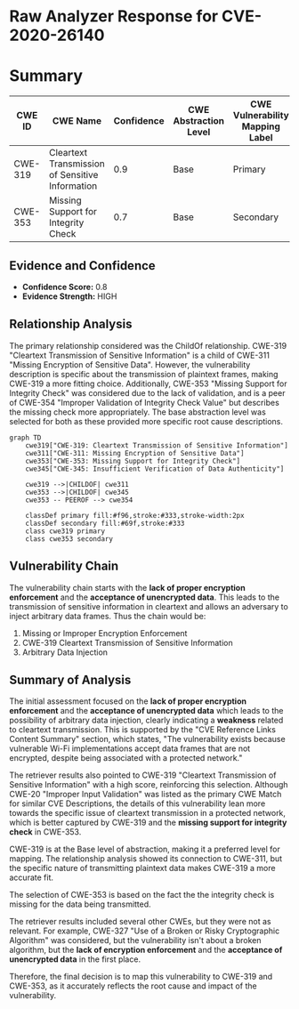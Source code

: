 # Raw Analyzer Response for CVE-2020-26140

# Summary
| CWE ID | CWE Name | Confidence | CWE Abstraction Level | CWE Vulnerability Mapping Label | CWE-Vulnerability Mapping Notes |
|---|---|---|---|---|---|
| CWE-319 | Cleartext Transmission of Sensitive Information | 0.9 | Base | Primary | Allowed |
| CWE-353 | Missing Support for Integrity Check | 0.7 | Base | Secondary | Allowed |

## Evidence and Confidence

*   **Confidence Score:** 0.8
*   **Evidence Strength:** HIGH

## Relationship Analysis
The primary relationship considered was the ChildOf relationship. CWE-319 "Cleartext Transmission of Sensitive Information" is a child of CWE-311 "Missing Encryption of Sensitive Data". However, the vulnerability description is specific about the transmission of plaintext frames, making CWE-319 a more fitting choice. Additionally, CWE-353 "Missing Support for Integrity Check" was considered due to the lack of validation, and is a peer of CWE-354 "Improper Validation of Integrity Check Value" but describes the missing check more appropriately. The base abstraction level was selected for both as these provided more specific root cause descriptions.

```mermaid
graph TD
    cwe319["CWE-319: Cleartext Transmission of Sensitive Information"]
    cwe311["CWE-311: Missing Encryption of Sensitive Data"]
    cwe353["CWE-353: Missing Support for Integrity Check"]
    cwe345["CWE-345: Insufficient Verification of Data Authenticity"]
    
    cwe319 -->|CHILDOF| cwe311
    cwe353 -->|CHILDOF| cwe345
    cwe353 -- PEEROF --> cwe354
    
    classDef primary fill:#f96,stroke:#333,stroke-width:2px
    classDef secondary fill:#69f,stroke:#333
    class cwe319 primary
    class cwe353 secondary
```

## Vulnerability Chain
The vulnerability chain starts with the **lack of proper encryption enforcement** and the **acceptance of unencrypted data**. This leads to the transmission of sensitive information in cleartext and allows an adversary to inject arbitrary data frames. Thus the chain would be:

1.  Missing or Improper Encryption Enforcement
2.  CWE-319 Cleartext Transmission of Sensitive Information
3.  Arbitrary Data Injection

## Summary of Analysis
The initial assessment focused on the **lack of proper encryption enforcement** and the **acceptance of unencrypted data** which leads to the possibility of arbitrary data injection, clearly indicating a **weakness** related to cleartext transmission. This is supported by the "CVE Reference Links Content Summary" section, which states, "The vulnerability exists because vulnerable Wi-Fi implementations accept data frames that are not encrypted, despite being associated with a protected network."

The retriever results also pointed to CWE-319 "Cleartext Transmission of Sensitive Information" with a high score, reinforcing this selection. Although CWE-20 "Improper Input Validation" was listed as the primary CWE Match for similar CVE Descriptions, the details of this vulnerability lean more towards the specific issue of cleartext transmission in a protected network, which is better captured by CWE-319 and the **missing support for integrity check** in CWE-353.

CWE-319 is at the Base level of abstraction, making it a preferred level for mapping. The relationship analysis showed its connection to CWE-311, but the specific nature of transmitting plaintext data makes CWE-319 a more accurate fit.

The selection of CWE-353 is based on the fact the the integrity check is missing for the data being transmitted.

The retriever results included several other CWEs, but they were not as relevant. For example, CWE-327 "Use of a Broken or Risky Cryptographic Algorithm" was considered, but the vulnerability isn't about a broken algorithm, but the **lack of encryption enforcement** and the **acceptance of unencrypted data** in the first place.

Therefore, the final decision is to map this vulnerability to CWE-319 and CWE-353, as it accurately reflects the root cause and impact of the vulnerability.